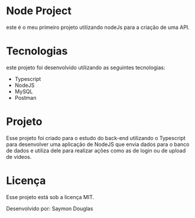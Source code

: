 # Node Project
este é o meu primeiro projeto utilizando nodeJs para a criação de uma API.

# Tecnologias
este projeto foi desenvolvido utilizando as seguintes tecnologias:
- Typescript
- NodeJS
- MySQL
- Postman

# Projeto
Esse projeto foi criado para o estudo do back-end utilizando o Typescript para desenvolver uma aplicação de NodeJS que envia dados para o banco de dados e utiliza dele para realizar ações como as de login ou de upload de vídeos.

# Licença
Esse projeto está sob a licença MIT.

Desenvolvido por: Saymon Douglas
